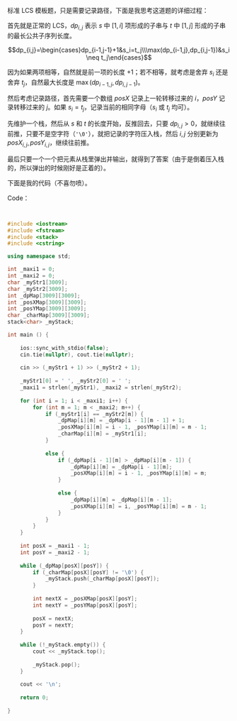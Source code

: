 标准 LCS 模板题，只是需要记录路径，下面是我思考这道题的详细过程：

首先就是正常的 LCS，$dp_{i, j}$ 表示 $s$ 中 $[1,i]$ 项形成的子串与 $t$ 中 $[1,j]$ 形成的子串的最长公共子序列长度。

$$dp_{i,j}=\begin{cases}dp_{i-1,j-1}+1&s_i=t_j\\\max(dp_{i-1,j},dp_{i,j-1})&s_i \neq t_j\end{cases}$$

因为如果两项相等，自然就是前一项的长度 $+1$；若不相等，就考虑是舍弃 $s_i$ 还是舍弃 $t_j$，自然最大长度是 $\max(dp_{i-1,j},dp_{i,j-1})$。

然后考虑记录路径，首先需要一个数组 $posX$ 记录上一轮转移过来的 $i$，$posY$ 记录转移过来的 $j$。如果 $s_i = t_j$，记录当前的相同字母（$s_i$ 或 $t_j$ 均可）。

先维护一个栈，然后从 $s$ 和 $t$ 的长度开始，反推回去，只要 $dp_{i,j} > 0$，就继续往前推，只要不是空字符（```'\0'```），就把记录的字符压入栈，然后 $i,j$ 分别更新为 $posX_{i,j}, posY_{i,j}$，继续往前推。

最后只要一个一个把元素从栈里弹出并输出，就得到了答案（由于是倒着压入栈的，所以弹出的时候刚好是正着的）。

下面是我的代码（不喜勿喷）。

Code：

```cpp


#include <iostream>
#include <fstream>
#include <stack>
#include <cstring>

using namespace std;

int _maxi1 = 0;
int _maxi2 = 0;
char _myStr1[3009];
char _myStr2[3009];
int _dpMap[3009][3009];
int _posXMap[3009][3009];
int _posYMap[3009][3009];
char _charMap[3009][3009];
stack<char> _myStack;

int main () {
	
	ios::sync_with_stdio(false);
	cin.tie(nullptr), cout.tie(nullptr);
	
	cin >> (_myStr1 + 1) >> (_myStr2 + 1);
	
	_myStr1[0] = ' ', _myStr2[0] = ' ';
	_maxi1 = strlen(_myStr1), _maxi2 = strlen(_myStr2);
	
	for (int i = 1; i < _maxi1; i++) {
		for (int m = 1; m < _maxi2; m++) {
			if (_myStr1[i] == _myStr2[m]) {
				_dpMap[i][m] = _dpMap[i - 1][m - 1] + 1;
				_posXMap[i][m] = i - 1, _posYMap[i][m] = m - 1;
				_charMap[i][m] = _myStr1[i];
			}
			
			else {
				if (_dpMap[i - 1][m] > _dpMap[i][m - 1]) {
					_dpMap[i][m] = _dpMap[i - 1][m];
					_posXMap[i][m] = i - 1, _posYMap[i][m] = m;
				}
				
				else {
					_dpMap[i][m] = _dpMap[i][m - 1];
					_posXMap[i][m] = i, _posYMap[i][m] = m - 1;
				}
			}
		}
	}
	
	int posX = _maxi1 - 1;
	int posY = _maxi2 - 1;
	
	while (_dpMap[posX][posY]) {
		if (_charMap[posX][posY] != '\0') {
			_myStack.push(_charMap[posX][posY]);
		}
		
		int nextX = _posXMap[posX][posY];
		int nextY = _posYMap[posX][posY];
		
		posX = nextX;
		posY = nextY;
	}  
	
	while (!_myStack.empty()) {
		cout << _myStack.top();
		
		_myStack.pop();
	}
	
	cout << '\n';
	
	return 0;
	
}
```

